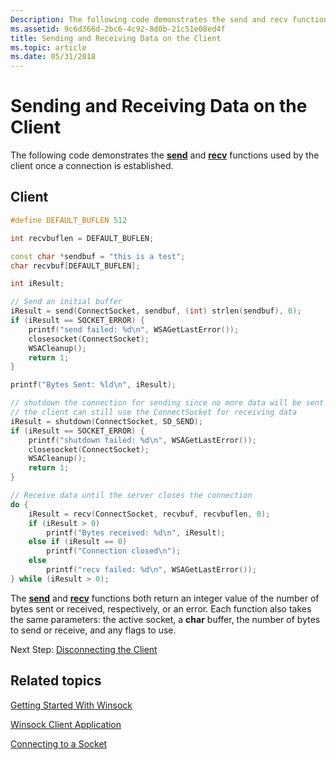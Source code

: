 ```yaml
---
Description: The following code demonstrates the send and recv functions used by the client once a connection is established.
ms.assetid: 9c6d366d-2bc6-4c92-8d0b-21c51e08ed4f
title: Sending and Receiving Data on the Client
ms.topic: article
ms.date: 05/31/2018
---
```


# Sending and Receiving Data on the Client

The following code demonstrates the [**send**](/windows/desktop/api/Winsock2/nf-winsock2-send) and [**recv**](/windows/desktop/api/winsock/nf-winsock-recv) functions used by the client once a connection is established.

## Client


```C++
#define DEFAULT_BUFLEN 512

int recvbuflen = DEFAULT_BUFLEN;

const char *sendbuf = "this is a test";
char recvbuf[DEFAULT_BUFLEN];

int iResult;

// Send an initial buffer
iResult = send(ConnectSocket, sendbuf, (int) strlen(sendbuf), 0);
if (iResult == SOCKET_ERROR) {
    printf("send failed: %d\n", WSAGetLastError());
    closesocket(ConnectSocket);
    WSACleanup();
    return 1;
}

printf("Bytes Sent: %ld\n", iResult);

// shutdown the connection for sending since no more data will be sent
// the client can still use the ConnectSocket for receiving data
iResult = shutdown(ConnectSocket, SD_SEND);
if (iResult == SOCKET_ERROR) {
    printf("shutdown failed: %d\n", WSAGetLastError());
    closesocket(ConnectSocket);
    WSACleanup();
    return 1;
}

// Receive data until the server closes the connection
do {
    iResult = recv(ConnectSocket, recvbuf, recvbuflen, 0);
    if (iResult > 0)
        printf("Bytes received: %d\n", iResult);
    else if (iResult == 0)
        printf("Connection closed\n");
    else
        printf("recv failed: %d\n", WSAGetLastError());
} while (iResult > 0);
```



The [**send**](/windows/desktop/api/Winsock2/nf-winsock2-send) and [**recv**](/windows/desktop/api/winsock/nf-winsock-recv) functions both return an integer value of the number of bytes sent or received, respectively, or an error. Each function also takes the same parameters: the active socket, a **char** buffer, the number of bytes to send or receive, and any flags to use.

Next Step: [Disconnecting the Client](disconnecting-the-client.md)

## Related topics

<dl> <dt>

[Getting Started With Winsock](getting-started-with-winsock.md)
</dt> <dt>

[Winsock Client Application](winsock-client-application.md)
</dt> <dt>

[Connecting to a Socket](connecting-to-a-socket.md)
</dt> </dl>

 

 



